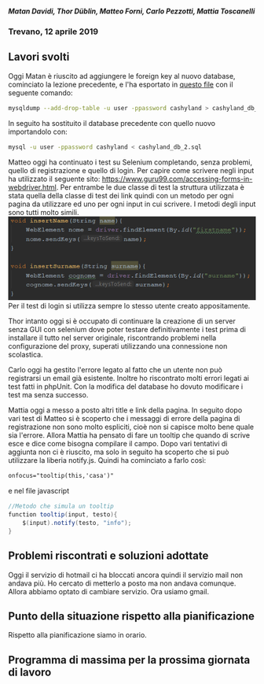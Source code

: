 ﻿##### Matan Davidi, Thor Düblin, Matteo Forni, Carlo Pezzotti, Mattia Toscanelli
### Trevano, 12 aprile 2019

## Lavori svolti
Oggi Matan è riuscito ad aggiungere le foreign key al nuovo database, cominciato la lezione precedente, e l'ha esportato in [questo file](../code/sql/DB/cashyland_db_2.sql) con il seguente comando:
```bash
mysqldump --add-drop-table -u user -ppassword cashyland > cashyland_db_2.sql
```
In seguito ha sostituito il database precedente con quello nuovo importandolo con:
```bash
mysql -u user -ppassword cashyland < cashyland_db_2.sql
```

Matteo oggi ha continuato i test su Selenium completando, senza problemi, quello di registrazione e quello di login. Per capire come scrivere negli input ha utilizzato il seguente sito: https://www.guru99.com/accessing-forms-in-webdriver.html.
Per entrambe le due classe di test la struttura utilizzata è stata quella della classe di test dei link quindi con un metodo per ogni pagina da utilizzare ed uno per ogni input in cui scrivere. I metodi degli input sono tutti molto simili.
![Metodi Input Selenium](../media/metodiInput.png)
Per il test di login si utilizza sempre lo stesso utente creato appositamente.

Thor intanto oggi si è occupato di continuare la creazione di un server senza GUI con selenium dove poter testare definitivamente i test prima di installare il tutto nel server originale, riscontrando problemi nella configurazione del proxy, superati utilizzando una connessione non scolastica.

Carlo oggi ha gestito l'errore legato al fatto che un utente non può registrarsi un email già esistente. Inoltre ho riscontrato molti errori legati ai test fatti in phpUnit. Con la modifica del database ho dovuto modificare i test ma senza successo.

Mattia oggi a messo a posto altri title e link della pagina. In seguito dopo vari test di Matteo si è scoperto che i messaggi di errore della pagina di registrazione non sono molto espliciti, cioè non si capisce molto bene quale sia l'errore. Allora Mattia ha pensato di fare un tooltip che quando di scrive esce e dice come bisogna compilare il campo. Dopo vari tentativi di aggiunta non ci è riuscito, ma solo in seguito ha scoperto che si può utilizzare la liberia notify.js. Quindi ha cominciato a farlo così:
```html
onfocus="tooltip(this,'casa')"
```
e nel file javascript
```java
//Metodo che simula un tooltip
function tooltip(input, testo){
    $(input).notify(testo, "info");
}
```

##  Problemi riscontrati e soluzioni adottate
Oggi il servizio di hotmail ci ha bloccati ancora quindi il servizio mail non andava più. Ho cercato di metterlo a posto ma non andava comunque. Allora abbiamo optato di cambiare servizio. Ora usiamo gmail.


##  Punto della situazione rispetto alla pianificazione
Rispetto alla pianificazione siamo in orario.

## Programma di massima per la prossima giornata di lavoro
